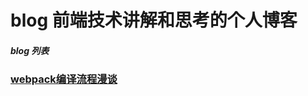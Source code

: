 # blog 前端技术讲解和思考的个人博客

##### blog 列表
 
### [webpack编译流程漫谈](https://github.com/slashhuang/blog/issues/1) 
 
 

